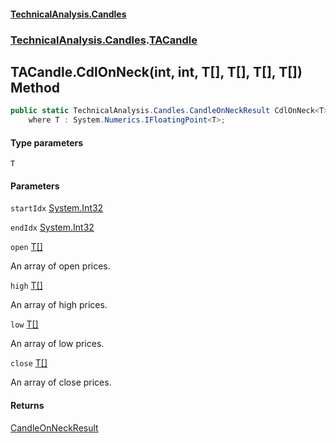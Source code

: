 #### [TechnicalAnalysis.Candles](TechnicalAnalysis.Candles.md 'TechnicalAnalysis.Candles')
### [TechnicalAnalysis.Candles](TechnicalAnalysis.Candles.md#TechnicalAnalysis.Candles 'TechnicalAnalysis.Candles').[TACandle](TACandle.md 'TechnicalAnalysis.Candles.TACandle')

## TACandle.CdlOnNeck<T>(int, int, T[], T[], T[], T[]) Method

```csharp
public static TechnicalAnalysis.Candles.CandleOnNeckResult CdlOnNeck<T>(int startIdx, int endIdx, T[] open, T[] high, T[] low, T[] close)
    where T : System.Numerics.IFloatingPoint<T>;
```
#### Type parameters

<a name='TechnicalAnalysis.Candles.TACandle.CdlOnNeck_T_(int,int,T[],T[],T[],T[]).T'></a>

`T`
#### Parameters

<a name='TechnicalAnalysis.Candles.TACandle.CdlOnNeck_T_(int,int,T[],T[],T[],T[]).startIdx'></a>

`startIdx` [System.Int32](https://docs.microsoft.com/en-us/dotnet/api/System.Int32 'System.Int32')

<a name='TechnicalAnalysis.Candles.TACandle.CdlOnNeck_T_(int,int,T[],T[],T[],T[]).endIdx'></a>

`endIdx` [System.Int32](https://docs.microsoft.com/en-us/dotnet/api/System.Int32 'System.Int32')

<a name='TechnicalAnalysis.Candles.TACandle.CdlOnNeck_T_(int,int,T[],T[],T[],T[]).open'></a>

`open` [T](TACandle.CdlOnNeck_T_(int,int,T[],T[],T[],T[]).md#TechnicalAnalysis.Candles.TACandle.CdlOnNeck_T_(int,int,T[],T[],T[],T[]).T 'TechnicalAnalysis.Candles.TACandle.CdlOnNeck<T>(int, int, T[], T[], T[], T[]).T')[[]](https://docs.microsoft.com/en-us/dotnet/api/System.Array 'System.Array')

An array of open prices.

<a name='TechnicalAnalysis.Candles.TACandle.CdlOnNeck_T_(int,int,T[],T[],T[],T[]).high'></a>

`high` [T](TACandle.CdlOnNeck_T_(int,int,T[],T[],T[],T[]).md#TechnicalAnalysis.Candles.TACandle.CdlOnNeck_T_(int,int,T[],T[],T[],T[]).T 'TechnicalAnalysis.Candles.TACandle.CdlOnNeck<T>(int, int, T[], T[], T[], T[]).T')[[]](https://docs.microsoft.com/en-us/dotnet/api/System.Array 'System.Array')

An array of high prices.

<a name='TechnicalAnalysis.Candles.TACandle.CdlOnNeck_T_(int,int,T[],T[],T[],T[]).low'></a>

`low` [T](TACandle.CdlOnNeck_T_(int,int,T[],T[],T[],T[]).md#TechnicalAnalysis.Candles.TACandle.CdlOnNeck_T_(int,int,T[],T[],T[],T[]).T 'TechnicalAnalysis.Candles.TACandle.CdlOnNeck<T>(int, int, T[], T[], T[], T[]).T')[[]](https://docs.microsoft.com/en-us/dotnet/api/System.Array 'System.Array')

An array of low prices.

<a name='TechnicalAnalysis.Candles.TACandle.CdlOnNeck_T_(int,int,T[],T[],T[],T[]).close'></a>

`close` [T](TACandle.CdlOnNeck_T_(int,int,T[],T[],T[],T[]).md#TechnicalAnalysis.Candles.TACandle.CdlOnNeck_T_(int,int,T[],T[],T[],T[]).T 'TechnicalAnalysis.Candles.TACandle.CdlOnNeck<T>(int, int, T[], T[], T[], T[]).T')[[]](https://docs.microsoft.com/en-us/dotnet/api/System.Array 'System.Array')

An array of close prices.

#### Returns
[CandleOnNeckResult](CandleOnNeckResult.md 'TechnicalAnalysis.Candles.CandleOnNeckResult')